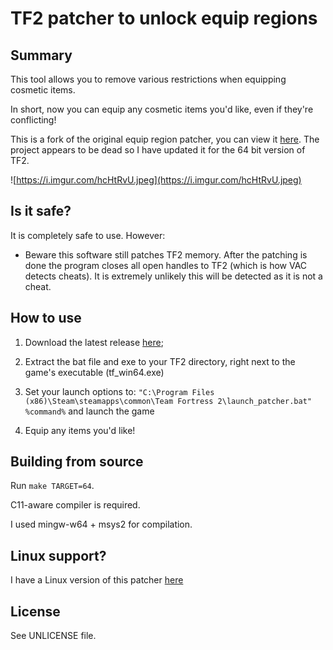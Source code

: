 # TF2 patcher to unlock equip regions

## Summary

This tool allows you to remove various restrictions when equipping cosmetic items.

In short, now you can equip any cosmetic items you'd like, even if they're conflicting!

This is a fork of the original equip region patcher, you can view it [here](https://github.com/ill5-com/tf2-equip-region-patcher). The project appears to be dead so I have updated it for the 64 bit version of TF2.

![https://i.imgur.com/hcHtRvU.jpeg](https://i.imgur.com/hcHtRvU.jpeg)

## Is it safe?

It is completely safe to use. However:

- Beware this software still patches TF2 memory. After the patching is done the program closes all open handles to TF2 (which is how VAC detects cheats). It is extremely unlikely this will be detected as it is not a cheat.

## How to use

1. Download the latest release [here](https://github.com/rsedxcftvgyhbujnkiqwe/tf2-equip-region-patcher/releases/latest);

2. Extract the bat file and exe to your TF2 directory, right next to the game's executable (tf_win64.exe)

3. Set your launch options to: `"C:\Program Files (x86)\Steam\steamapps\common\Team Fortress 2\launch_patcher.bat" %command%` and launch the game

5. Equip any items you'd like!


## Building from source

Run `make TARGET=64`.

C11-aware compiler is required. 

I used mingw-w64 + msys2 for compilation.

## Linux support?
I have a Linux version of this patcher [here](https://github.com/rsedxcftvgyhbujnkiqwe/tf2-equip-region-patcher-linux)


## License

See UNLICENSE file.
